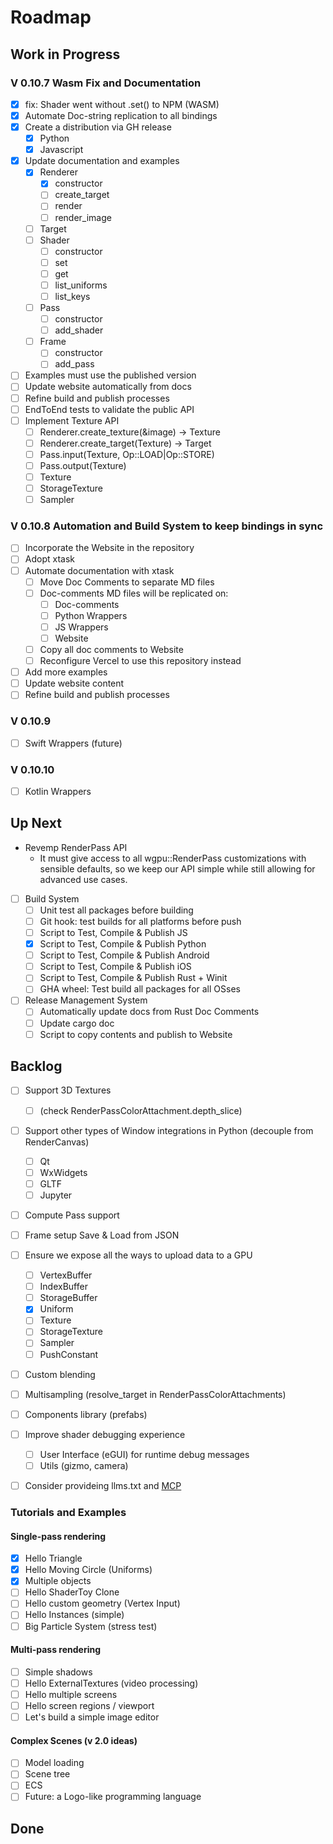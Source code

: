 # Roadmap

## Work in Progress

### V 0.10.7 Wasm Fix and Documentation

- [x] fix: Shader went without .set() to NPM (WASM)
- [x] Automate Doc-string replication to all bindings
- [x] Create a distribution via GH release
    - [x] Python
    - [x] Javascript
- [x] Update documentation and examples
  - [x] Renderer
    - [x] constructor
    - [ ] create_target
    - [ ] render
    - [ ] render_image
  - [ ] Target
  - [ ] Shader
    - [ ] constructor
    - [ ] set
    - [ ] get
    - [ ] list_uniforms
    - [ ] list_keys
  - [ ] Pass
    - [ ] constructor
    - [ ] add_shader
  - [ ] Frame
    - [ ] constructor
    - [ ] add_pass
- [ ] Examples must use the published version
- [ ] Update website automatically from docs
- [ ] Refine build and publish processes
- [ ] EndToEnd tests to validate the public API
- [ ] Implement Texture API
  - [ ] Renderer.create_texture(&image) -> Texture
  - [ ] Renderer.create_target(Texture) -> Target
  - [ ] Pass.input(Texture, Op::LOAD|Op::STORE)
  - [ ] Pass.output(Texture)
  - [ ] Texture
  - [ ] StorageTexture
  - [ ] Sampler

### V 0.10.8 Automation and Build System to keep bindings in sync

- [ ] Incorporate the Website in the repository
- [ ] Adopt xtask
- [ ] Automate documentation with xtask
  - [ ] Move Doc Comments to separate MD files
  - [ ] Doc-comments MD files will be replicated on:
     - [ ] Doc-comments
     - [ ] Python Wrappers
     - [ ] JS Wrappers
     - [ ] Website
  - [ ] Copy all doc comments to Website
  - [ ] Reconfigure Vercel to use this repository instead
- [ ] Add more examples
- [ ] Update website content
- [ ] Refine build and publish processes

### V 0.10.9

- [ ] Swift Wrappers (future)

### V 0.10.10

- [ ] Kotlin Wrappers

## Up Next

- Revemp RenderPass API
  - It must give access to all wgpu::RenderPass customizations with sensible defaults, so we keep our API simple while still allowing for advanced use cases.

- [ ] Build System
  - [ ] Unit test all packages before building
  - [ ] Git hook: test builds for all platforms before push
  - [ ] Script to Test, Compile & Publish JS
  - [x] Script to Test, Compile & Publish Python
  - [ ] Script to Test, Compile & Publish Android
  - [ ] Script to Test, Compile & Publish iOS
  - [ ] Script to Test, Compile & Publish Rust + Winit
  - [ ] GHA wheel: Test build all packages for all OSses

- [ ] Release Management System
  - [ ] Automatically update docs from Rust Doc Comments
  - [ ] Update cargo doc
  - [ ] Script to copy contents and publish to Website

## Backlog

- [ ] Support 3D Textures
  - [ ] (check RenderPassColorAttachment.depth_slice) 

- [ ] Support other types of Window integrations in Python (decouple from RenderCanvas)
  - [ ] Qt
  - [ ] WxWidgets
  - [ ] GLTF
  - [ ] Jupyter
- [ ] Compute Pass support
- [ ] Frame setup Save & Load from JSON
- [ ] Ensure we expose all the ways to upload data to a GPU

  - [ ] VertexBuffer
  - [ ] IndexBuffer
  - [ ] StorageBuffer
  - [x] Uniform
  - [ ] Texture
  - [ ] StorageTexture
  - [ ] Sampler
  - [ ] PushConstant

- [ ] Custom blending

- [ ] Multisampling (resolve_target in RenderPassColorAttachments)

- [ ] Components library (prefabs)

- [ ] Improve shader debugging experience

  - [ ] User Interface (eGUI) for runtime debug messages
  - [ ] Utils (gizmo, camera)

- [ ] Consider provideing llms.txt and [MCP](https://modelcontextprotocol.io/introduction)

### Tutorials and Examples

#### Single-pass rendering

- [x] Hello Triangle
- [x] Hello Moving Circle (Uniforms)
- [x] Multiple objects
- [ ] Hello ShaderToy Clone
- [ ] Hello custom geometry (Vertex Input)
- [ ] Hello Instances (simple)
- [ ] Big Particle System (stress test)

#### Multi-pass rendering

- [ ] Simple shadows
- [ ] Hello ExternalTextures (video processing)
- [ ] Hello multiple screens
- [ ] Hello screen regions / viewport
- [ ] Let's build a simple image editor

#### Complex Scenes (v 2.0 ideas)

- [ ] Model loading
- [ ] Scene tree
- [ ] ECS
- [ ] Future: a Logo-like programming language

## Done
